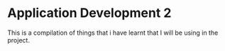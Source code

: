 # Application Development 2

This is a compilation of things that i have learnt that I will be using in the project.
